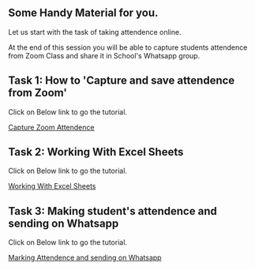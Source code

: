 ## Some Handy Material for you.

Let us start with the task of taking attendence online.

At the end of this session you will be able to capture students attendence from Zoom Class and share it in School's Whatsapp group.

## Task 1: How to 'Capture and save attendence from Zoom'
Click on Below link to go the tutorial.

  [Capture Zoom Attendence](CaptureAttendence/capture_save_from_zoom.md)
  
## Task 2: Working With Excel Sheets
Click on Below link to go the tutorial.

  [Working With Excel Sheets](CaptureAttendence/working_with_excel.md)

## Task 3: Making student's attendence and sending on Whatsapp
Click on Below link to go the tutorial.

  [Marking Attendence and sending on Whatsapp](CaptureAttendence/marking_attendence_sending_on_whatsapp.md)
  
  
  


